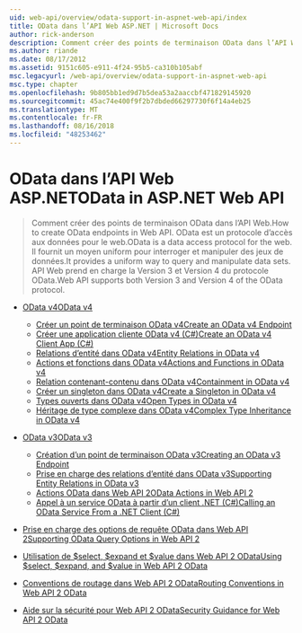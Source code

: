 ```yaml
---
uid: web-api/overview/odata-support-in-aspnet-web-api/index
title: OData dans l’API Web ASP.NET | Microsoft Docs
author: rick-anderson
description: Comment créer des points de terminaison OData dans l’API Web. OData est un protocole d’accès aux données pour le web. Il fournit un moyen uniform pour interroger et manipuler des jeux de données. Web API s...
ms.author: riande
ms.date: 08/17/2012
ms.assetid: 9151c605-e911-4f24-95b5-ca310b105abf
msc.legacyurl: /web-api/overview/odata-support-in-aspnet-web-api
msc.type: chapter
ms.openlocfilehash: 9b805bb1ed9d7b5dea53a2aaccbf471829145920
ms.sourcegitcommit: 45ac74e400f9f2b7dbded66297730f6f14a4eb25
ms.translationtype: MT
ms.contentlocale: fr-FR
ms.lasthandoff: 08/16/2018
ms.locfileid: "48253462"
---
```

<a name="odata-in-aspnet-web-api"></a><span data-ttu-id="4bb44-106">OData dans l’API Web ASP.NET</span><span class="sxs-lookup"><span data-stu-id="4bb44-106">OData in ASP.NET Web API</span></span>
====================
> <span data-ttu-id="4bb44-107">Comment créer des points de terminaison OData dans l’API Web.</span><span class="sxs-lookup"><span data-stu-id="4bb44-107">How to create OData endpoints in Web API.</span></span> <span data-ttu-id="4bb44-108">OData est un protocole d’accès aux données pour le web.</span><span class="sxs-lookup"><span data-stu-id="4bb44-108">OData is a data access protocol for the web.</span></span> <span data-ttu-id="4bb44-109">Il fournit un moyen uniform pour interroger et manipuler des jeux de données.</span><span class="sxs-lookup"><span data-stu-id="4bb44-109">It provides a uniform way to query and manipulate data sets.</span></span> <span data-ttu-id="4bb44-110">API Web prend en charge la Version 3 et Version 4 du protocole OData.</span><span class="sxs-lookup"><span data-stu-id="4bb44-110">Web API supports both Version 3 and Version 4 of the OData protocol.</span></span>


- [<span data-ttu-id="4bb44-111">OData v4</span><span class="sxs-lookup"><span data-stu-id="4bb44-111">OData v4</span></span>](odata-v4/index.md)

    - [<span data-ttu-id="4bb44-112">Créer un point de terminaison OData v4</span><span class="sxs-lookup"><span data-stu-id="4bb44-112">Create an OData v4 Endpoint</span></span>](odata-v4/create-an-odata-v4-endpoint.md)
    - [<span data-ttu-id="4bb44-113">Créer une application cliente OData v4 (C#)</span><span class="sxs-lookup"><span data-stu-id="4bb44-113">Create an OData v4 Client App (C#)</span></span>](odata-v4/create-an-odata-v4-client-app.md)
    - [<span data-ttu-id="4bb44-114">Relations d’entité dans OData v4</span><span class="sxs-lookup"><span data-stu-id="4bb44-114">Entity Relations in OData v4</span></span>](odata-v4/entity-relations-in-odata-v4.md)
    - [<span data-ttu-id="4bb44-115">Actions et fonctions dans OData v4</span><span class="sxs-lookup"><span data-stu-id="4bb44-115">Actions and Functions in OData v4</span></span>](odata-v4/odata-actions-and-functions.md)
    - [<span data-ttu-id="4bb44-116">Relation contenant-contenu dans OData v4</span><span class="sxs-lookup"><span data-stu-id="4bb44-116">Containment in OData v4</span></span>](odata-v4/odata-containment-in-web-api-22.md)
    - [<span data-ttu-id="4bb44-117">Créer un singleton dans OData v4</span><span class="sxs-lookup"><span data-stu-id="4bb44-117">Create a Singleton in OData v4</span></span>](odata-v4/using-a-singleton-in-an-odata-endpoint-in-web-api-22.md)
    - [<span data-ttu-id="4bb44-118">Types ouverts dans OData v4</span><span class="sxs-lookup"><span data-stu-id="4bb44-118">Open Types in OData v4</span></span>](odata-v4/use-open-types-in-odata-v4.md)
    - [<span data-ttu-id="4bb44-119">Héritage de type complexe dans OData v4</span><span class="sxs-lookup"><span data-stu-id="4bb44-119">Complex Type Inheritance in OData v4</span></span>](odata-v4/complex-type-inheritance-in-odata-v4.md)
- [<span data-ttu-id="4bb44-120">OData v3</span><span class="sxs-lookup"><span data-stu-id="4bb44-120">OData v3</span></span>](odata-v3/index.md)

    - [<span data-ttu-id="4bb44-121">Création d’un point de terminaison OData v3</span><span class="sxs-lookup"><span data-stu-id="4bb44-121">Creating an OData v3 Endpoint</span></span>](odata-v3/creating-an-odata-endpoint.md)
    - [<span data-ttu-id="4bb44-122">Prise en charge des relations d’entité dans OData v3</span><span class="sxs-lookup"><span data-stu-id="4bb44-122">Supporting Entity Relations in OData v3</span></span>](odata-v3/working-with-entity-relations.md)
    - [<span data-ttu-id="4bb44-123">Actions OData dans Web API 2</span><span class="sxs-lookup"><span data-stu-id="4bb44-123">OData Actions in Web API 2</span></span>](odata-v3/odata-actions.md)
    - [<span data-ttu-id="4bb44-124">Appel à un service OData à partir d’un client .NET (C#)</span><span class="sxs-lookup"><span data-stu-id="4bb44-124">Calling an OData Service From a .NET Client (C#)</span></span>](odata-v3/calling-an-odata-service-from-a-net-client.md)
- [<span data-ttu-id="4bb44-125">Prise en charge des options de requête OData dans Web API 2</span><span class="sxs-lookup"><span data-stu-id="4bb44-125">Supporting OData Query Options in Web API 2</span></span>](supporting-odata-query-options.md)
- [<span data-ttu-id="4bb44-126">Utilisation de $select, $expand et $value dans Web API 2 OData</span><span class="sxs-lookup"><span data-stu-id="4bb44-126">Using $select, $expand, and $value in Web API 2 OData</span></span>](using-select-expand-and-value.md)
- [<span data-ttu-id="4bb44-127">Conventions de routage dans Web API 2 OData</span><span class="sxs-lookup"><span data-stu-id="4bb44-127">Routing Conventions in Web API 2 OData</span></span>](odata-routing-conventions.md)
- [<span data-ttu-id="4bb44-128">Aide sur la sécurité pour Web API 2 OData</span><span class="sxs-lookup"><span data-stu-id="4bb44-128">Security Guidance for Web API 2 OData</span></span>](odata-security-guidance.md)
